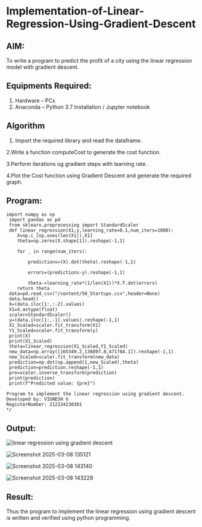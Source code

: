 # Implementation-of-Linear-Regression-Using-Gradient-Descent

## AIM:
To write a program to predict the profit of a city using the linear regression model with gradient descent.

## Equipments Required:
1. Hardware – PCs
2. Anaconda – Python 3.7 Installation / Jupyter notebook

## Algorithm
1. Import the required library and read the dataframe.

2.Write a function computeCost to generate the cost function.

3.Perform iterations og gradient steps with learning rate.

4.Plot the Cost function using Gradient Descent and generate the required graph. 

## Program:
```
import numpy as np
 import pandas as pd
 from sklearn.preprocessing import StandardScaler
 def linear_regression(X1,y,learning_rate=0.1,num_iters=1000):
    X=np.c_[np.ones(len(X1)),X1]
    theta=np.zeros(X.shape[1]).reshape(-1,1)
    
    for _ in range(num_iters):
        
        predictions=(X).dot(theta).reshape(-1,1)
        
        errors=(predictions-y).reshape(-1,1)
        
        theta-=learning_rate*(1/len(X1))*X.T.dot(errors)
    return theta
 data=pd.read_csv("/content/50_Startups.csv",header=None)
 data.head()
 X=(data.iloc[1:,:-2].values)
 X1=X.astype(float)
 scaler=StandardScaler()
 y=(data.iloc[1:,-1].values).reshape(-1,1)
 X1_Scaled=scaler.fit_transform(X1)
 Y1_Scaled=scaler.fit_transform(y)
 print(X)
 print(X1_Scaled)
 theta=linear_regression(X1_Scaled,Y1_Scaled)
 new_data=np.array([165349.2,136897.8,471784.1]).reshape(-1,1)
 new_Scaled=scaler.fit_transform(new_data)
 prediction=np.dot(np.append(1,new_Scaled),theta)
 prediction=prediction.reshape(-1,1)
 pre=scaler.inverse_transform(prediction)
 print(prediction)
 print(f"Predicted value: {pre}")

Program to implement the linear regression using gradient descent.
Developed by: VIGNESH G
RegisterNumber: 212224230301 
*/
```

## Output:
![linear regression using gradient descent](sam.png)

![Screenshot 2025-03-08 135121](https://github.com/user-attachments/assets/02f82f60-ec05-4b70-a9ae-e801165e1f38)

![Screenshot 2025-03-08 143140](https://github.com/user-attachments/assets/43573066-a741-41f8-8fa3-0c2c7389e6e7)

![Screenshot 2025-03-08 143228](https://github.com/user-attachments/assets/cae8a257-220f-4c2d-9a2f-6aed38449241)

## Result:
Thus the program to implement the linear regression using gradient descent is written and verified using python programming.
